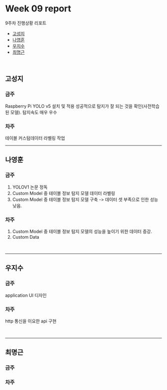 # Week 09 report

9주차 진행상황 리포트

- [고성지](#고성지)
- [나영훈](#나영훈)
- [우지수](#우지수)
- [최명근](#최명근)

<br>


## 고성지
### 금주
Raspberry Pi YOLO v5 설치 및 적용
성공적으로 탐지가 잘 되는 것을 확인(사전학습된 모델). 탐지속도 매우 우수
### 차주
테이블 커스텀데이터 라벨링 작업 
<br>

-----
## 나영훈
### 금주
1. YOLOV1 논문 정독
2. Custom Model 중 테이블 정보 탐지 모델 데이터 라벨링 
3. Custom Model 중 테이블 정보 탐지 모델 구축 -> 데이터 셋 부족으로 인한 성능 낮음. 

### 차주
1. Custom Model 중 테이블 정보 탐지 모델의 성능을 높이기 위한 데이터 증강.
2. Custom Data 

<br>

-----

## 우지수
### 금주

application UI 디자인

### 차주

http 통신을 이요한 api 구현

<br>

-----
## 최명근
### 금주


### 차주

<br>

